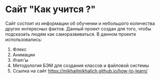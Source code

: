 # **Сайт "Как учится ?"**
Сайт состоит из информации об обучении и небольшого количества других интересных фактов.
Данный проект создан для того, чтобы подсказать людям как саморазвиваться.
В данном проекте использовались:
1. Флекс
2. Анимации
3. ifram'ы
4. Методология БЭМ для создания классов и файловой системы
5. Ссылка на сайт https://mikhailmikhalich.github.io/how-to-learn/
 
